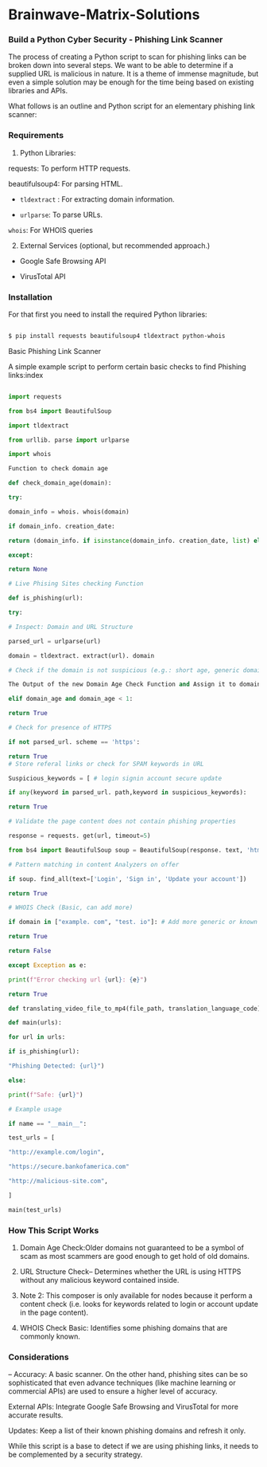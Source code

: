 # Brainwave-Matrix-Solutions
### Build a Python Cyber Security - Phishing Link Scanner

The process of creating a Python script to scan for phishing links can be broken down into several steps. We want to be able to determine if a supplied URL is malicious in nature. It is a theme of immense magnitude, but even a simple solution may be enough for the time being based on existing libraries and APIs.

What follows is an outline and Python script for an elementary phishing link scanner:

### Requirements

1. Python Libraries:

requests: To perform HTTP requests.

beautifulsoup4: For parsing HTML.

- `tldextract` : For extracting domain information.

- `urlparse`: To parse URLs.

`whois`: For WHOIS queries

2. External Services (optional, but recommended approach.)

- Google Safe Browsing API

- VirusTotal API

### Installation

For that first you need to install the required Python libraries:

```bash

$ pip install requests beautifulsoup4 tldextract python-whois

```

Basic Phishing Link Scanner

A simple example script to perform certain basic checks to find Phishing links:index

```python

import requests

from bs4 import BeautifulSoup

import tldextract

from urllib. parse import urlparse

import whois

Function to check domain age

def check_domain_age(domain):

try:

domain_info = whois. whois(domain)

if domain_info. creation_date:

return (domain_info. if isinstance(domain_info. creation_date, list) else domain_info. creation_date). year

except:

return None

# Live Phising Sites checking Function

def is_phishing(url):

try:

# Inspect: Domain and URL Structure

parsed_url = urlparse(url)

domain = tldextract. extract(url). domain

# Check if the domain is not suspicious (e.g.: short age, generic domains)

The Output of the new Domain Age Check Function and Assign it to domain_age

elif domain_age and domain_age < 1:

return True

# Check for presence of HTTPS

if not parsed_url. scheme == 'https':

return True
# Store referal links or check for SPAM keywords in URL

Suspicious_keywords = [ # login signin account secure update

if any(keyword in parsed_url. path,keyword in suspicious_keywords):

return True

# Validate the page content does not contain phishing properties

response = requests. get(url, timeout=5)

from bs4 import BeautifulSoup soup = BeautifulSoup(response. text, 'html. parser')

# Pattern matching in content Analyzers on offer

if soup. find_all(text=['Login', 'Sign in', 'Update your account'])

return True

# WHOIS Check (Basic, can add more)

if domain in ["example. com", "test. io"]: # Add more generic or known phishing domains..

return True

return False

except Exception as e:

print(f"Error checking url {url}: {e}")

return True

def translating_video_file_to_mp4(file_path, translation_language_code): # YOUR CODE HERE: This function should be able to invoke the above two methods and return the location of MP4 file in S3

def main(urls):

for url in urls:

if is_phishing(url):

"Phishing Detected: {url}")

else:

print(f"Safe: {url}")

# Example usage

if name == "__main__":

test_urls = [

"http://example.com/login",

"https://secure.bankofamerica.com"

"http://malicious-site.com",

]

main(test_urls)

```

### How This Script Works

1. Domain Age Check:Older domains not guaranteed to be a symbol of scam as most scammers are good enough to get hold of old domains.

2. URL Structure Check– Determines whether the URL is using HTTPS without any malicious keyword contained inside.

3. Note 2: This composer is only available for nodes because it perform a content check (i.e. looks for keywords related to login or account update in the page content).

4. WHOIS Check Basic: Identifies some phishing domains that are commonly known.

### Considerations

– Accuracy: A basic scanner. On the other hand, phishing sites can be so sophisticated that even advance techniques (like machine learning or commercial APIs) are used to ensure a higher level of accuracy.

External APIs: Integrate Google Safe Browsing and VirusTotal for more accurate results.

Updates: Keep a list of their known phishing domains and refresh it only.

While this script is a base to detect if we are using phishing links, it needs to be complemented by a security strategy.
